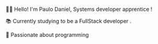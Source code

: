 👨‍💻 Hello! I'm Paulo Daniel, Systems developer apprentice !

📚 Currently studying to be a FullStack developer .

🔭 Passionate about programming

